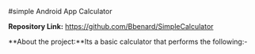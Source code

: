 
#simple Android App Calculator


**Repository Link:** https://github.com/Bbenard/SimpleCalculator

**About the project:**Its a basic calculator that performs the following:-







